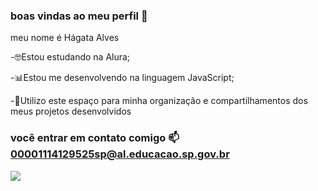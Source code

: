 ### boas vindas ao meu perfil 🤍

meu nome é Hágata Alves

-🤓Estou estudando na Alura;

-📊Estou me desenvolvendo na linguagem JavaScript;

-📲Utilizo este espaço para minha organização e compartilhamentos dos meus projetos desenvolvidos

### você entrar em contato comigo 📫 00001114129525sp@al.educacao.sp.gov.br



![](https://media1.tenor.com/m/UPPqqw_sa0EAAAAC/nezuko-demon-slayer.gif)
